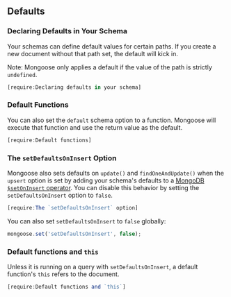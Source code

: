 ## Defaults

### Declaring Defaults in Your Schema

Your schemas can define default values for certain paths. If you create
a new document without that path set, the default will kick in.

Note: Mongoose only applies a default if the value of the path is
strictly `undefined`.

```javascript
[require:Declaring defaults in your schema]
```

### Default Functions

You can also set the `default` schema option to a function. Mongoose will
execute that function and use the return value as the default.

```javascript
[require:Default functions]
```

### The `setDefaultsOnInsert` Option

Mongoose also sets defaults on `update()` and `findOneAndUpdate()` when the `upsert` option is set by adding your schema's defaults to a [MongoDB `$setOnInsert` operator](https://www.mongodb.com/docs/manual/reference/operator/update/setOnInsert/).
You can disable this behavior by setting the `setDefaultsOnInsert` option to `false`.

```javascript
[require:The `setDefaultsOnInsert` option]
```

You can also set `setDefaultsOnInsert` to `false` globally:

```javascript
mongoose.set('setDefaultsOnInsert', false);
```

### Default functions and `this`

Unless it is running on a query with `setDefaultsOnInsert`, a default
function's `this` refers to the document.

```javascript
[require:Default functions and `this`]
```
